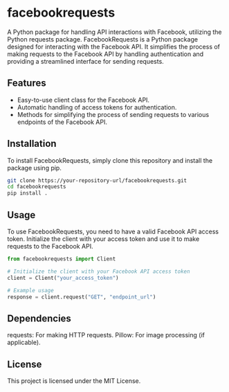# facebookrequests

A Python package for handling API interactions with Facebook, utilizing the Python requests package.
FacebookRequests is a Python package designed for interacting with the Facebook API. It simplifies the process of making requests to the Facebook API by handling authentication and providing a streamlined interface for sending requests.

## Features

- Easy-to-use client class for the Facebook API.
- Automatic handling of access tokens for authentication.
- Methods for simplifying the process of sending requests to various endpoints of the Facebook API.

## Installation

To install FacebookRequests, simply clone this repository and install the package using pip.

```bash
git clone https://your-repository-url/facebookrequests.git
cd facebookrequests
pip install .
```

## Usage

To use FacebookRequests, you need to have a valid Facebook API access token. Initialize the client with your access token and use it to make requests to the Facebook API.

```python
from facebookrequests import Client

# Initialize the client with your Facebook API access token
client = Client("your_access_token")

# Example usage
response = client.request("GET", "endpoint_url")
```

## Dependencies

requests: For making HTTP requests.
Pillow: For image processing (if applicable).

## License

This project is licensed under the MIT License.
